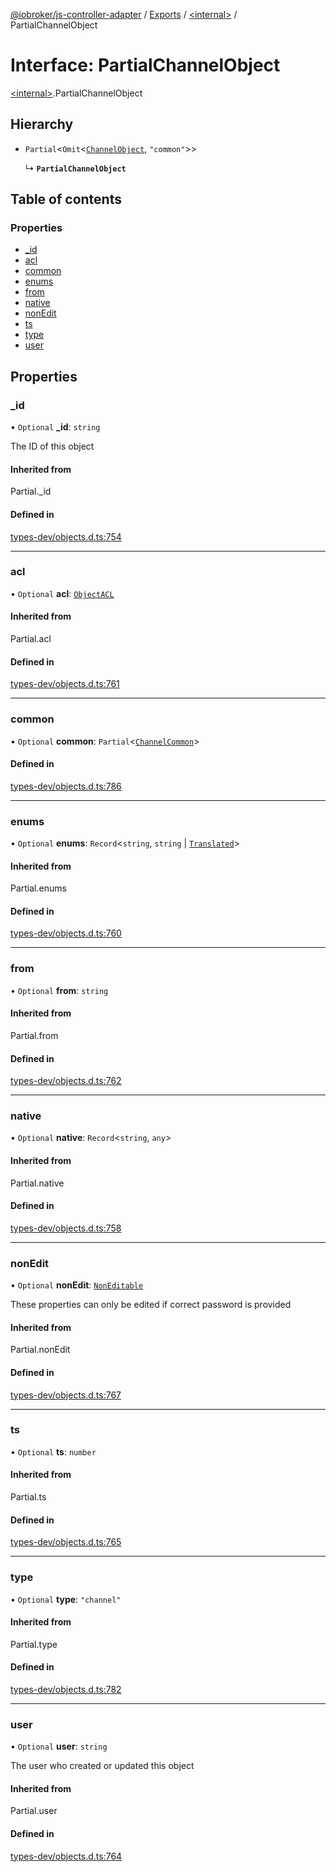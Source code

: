 [@iobroker/js-controller-adapter](../README.md) / [Exports](../modules.md) / [\<internal\>](../modules/internal_.md) / PartialChannelObject

# Interface: PartialChannelObject

[\<internal\>](../modules/internal_.md).PartialChannelObject

## Hierarchy

- `Partial`\<`Omit`\<[`ChannelObject`](internal_.ChannelObject.md), ``"common"``\>\>

  ↳ **`PartialChannelObject`**

## Table of contents

### Properties

- [\_id](internal_.PartialChannelObject.md#_id)
- [acl](internal_.PartialChannelObject.md#acl)
- [common](internal_.PartialChannelObject.md#common)
- [enums](internal_.PartialChannelObject.md#enums)
- [from](internal_.PartialChannelObject.md#from)
- [native](internal_.PartialChannelObject.md#native)
- [nonEdit](internal_.PartialChannelObject.md#nonedit)
- [ts](internal_.PartialChannelObject.md#ts)
- [type](internal_.PartialChannelObject.md#type)
- [user](internal_.PartialChannelObject.md#user)

## Properties

### \_id

• `Optional` **\_id**: `string`

The ID of this object

#### Inherited from

Partial.\_id

#### Defined in

[types-dev/objects.d.ts:754](https://github.com/ioBroker/ioBroker.js-controller/blob/ea40ee4f/packages/types-dev/objects.d.ts#L754)

___

### acl

• `Optional` **acl**: [`ObjectACL`](internal_.ObjectACL.md)

#### Inherited from

Partial.acl

#### Defined in

[types-dev/objects.d.ts:761](https://github.com/ioBroker/ioBroker.js-controller/blob/ea40ee4f/packages/types-dev/objects.d.ts#L761)

___

### common

• `Optional` **common**: `Partial`\<[`ChannelCommon`](internal_.ChannelCommon.md)\>

#### Defined in

[types-dev/objects.d.ts:786](https://github.com/ioBroker/ioBroker.js-controller/blob/ea40ee4f/packages/types-dev/objects.d.ts#L786)

___

### enums

• `Optional` **enums**: `Record`\<`string`, `string` \| [`Translated`](../modules/internal_.md#translated)\>

#### Inherited from

Partial.enums

#### Defined in

[types-dev/objects.d.ts:760](https://github.com/ioBroker/ioBroker.js-controller/blob/ea40ee4f/packages/types-dev/objects.d.ts#L760)

___

### from

• `Optional` **from**: `string`

#### Inherited from

Partial.from

#### Defined in

[types-dev/objects.d.ts:762](https://github.com/ioBroker/ioBroker.js-controller/blob/ea40ee4f/packages/types-dev/objects.d.ts#L762)

___

### native

• `Optional` **native**: `Record`\<`string`, `any`\>

#### Inherited from

Partial.native

#### Defined in

[types-dev/objects.d.ts:758](https://github.com/ioBroker/ioBroker.js-controller/blob/ea40ee4f/packages/types-dev/objects.d.ts#L758)

___

### nonEdit

• `Optional` **nonEdit**: [`NonEditable`](internal_.NonEditable.md)

These properties can only be edited if correct password is provided

#### Inherited from

Partial.nonEdit

#### Defined in

[types-dev/objects.d.ts:767](https://github.com/ioBroker/ioBroker.js-controller/blob/ea40ee4f/packages/types-dev/objects.d.ts#L767)

___

### ts

• `Optional` **ts**: `number`

#### Inherited from

Partial.ts

#### Defined in

[types-dev/objects.d.ts:765](https://github.com/ioBroker/ioBroker.js-controller/blob/ea40ee4f/packages/types-dev/objects.d.ts#L765)

___

### type

• `Optional` **type**: ``"channel"``

#### Inherited from

Partial.type

#### Defined in

[types-dev/objects.d.ts:782](https://github.com/ioBroker/ioBroker.js-controller/blob/ea40ee4f/packages/types-dev/objects.d.ts#L782)

___

### user

• `Optional` **user**: `string`

The user who created or updated this object

#### Inherited from

Partial.user

#### Defined in

[types-dev/objects.d.ts:764](https://github.com/ioBroker/ioBroker.js-controller/blob/ea40ee4f/packages/types-dev/objects.d.ts#L764)
